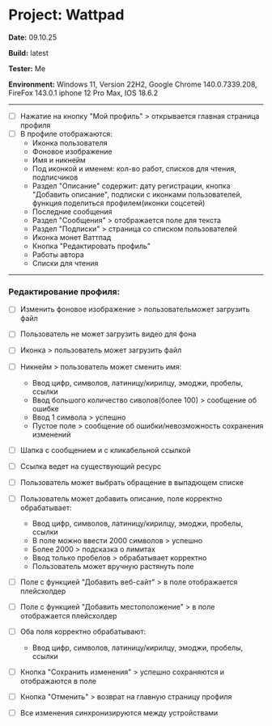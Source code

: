# Project: Wattpad 

**Date:** 09.10.25

**Build:** latest

**Tester:** Me

**Environment:** 
Windows 11, Version 22H2, Google Chrome 140.0.7339.208, FireFox 143.0.1
iphone 12 Pro Max, IOS 18.6.2

---

- [ ] Нажатие на кнопку "Мой профиль" > открывается главная страница профиля 
- [ ] В профиле отображаются:
    * Иконка пользователя
    * Фоновое изображение
    * Имя и никнейм
    * Под иконкой и именем: кол-во работ, списков для чтения, подписчиков
    * Раздел "Описание" содержит: дату регистрации, кнопка "Добавить описание", подписки с иконками пользователей, функция поделиться профилем(иконки соцсетей)
    * Последние сообщения 
    * Раздел "Сообщения" > отображается поле для текста
    * Раздел "Подписки" > страница со списком пользователей
    * Иконка монет Ваттпад
    * Кнопка "Редактировать профиль"
    * Работы автора
    * Списки для чтения

---

### Редактирование профиля:
- [ ] Изменить фоновое изображение > пользовательможет загрузить файл
- [ ] Пользователь не может загрузить видео для фона
- [ ] Иконка > пользователь может загрузить файл
- [ ] Никнейм > пользователь может сменить имя:
   * Ввод цифр, символов, латиницу/кирилцу, эмоджи, пробелы, ссылки
   * Ввод большого количество сиволов(более 100) > сообщение об ошибке
   * Ввод 1 символа > успешно
   * Пустое поле > сообщение об ошибки/невозможность сохранения изменений

- [ ] Шапка с сообщением и с кликабельной ссылкой
- [ ] Ссылка ведет на существующий ресурс
- [ ] Пользователь может выбрать обращение в выпадющем списке
- [ ] Пользователь может добавить описание, поле корректно обрабатывает:
    *  Ввод цифр, символов, латиницу/кирилцу, эмоджи, пробелы, ссылки
    *  В поле можно ввести 2000 символов > успешно
    *  Более 2000 > подсказка о лимитах
    *  Ввод только пробелов > обрабатывает корректно
    *  Пользователь может вручную растянуть поле
- [ ] Поле с функцией "Добавить веб-сайт" > в поле отображается плейсхолдер
- [ ] Поле с функцией "Добавить местоположение" > в поле отображается плейсхолдер
- [ ] Оба поля корректно обрабатывают:
    *  Ввод цифр, символов, латиницу/кирилцу, эмоджи, пробелы, ссылки
- [ ] Кнопка "Сохранить изменения" > успешно сохраняются и отображаются в поле
- [ ] Кнопка "Отменить" > возврат на главную страницу профиля
- [ ] Все изменения синхронизируются между устройствами


      
      

      


